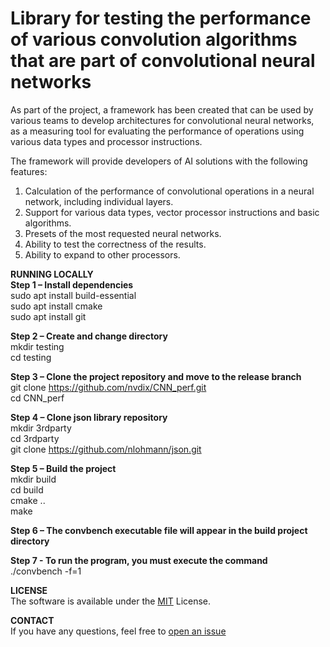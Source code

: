 # Library for testing the performance of various convolution algorithms that are part of convolutional neural networks

As part of the project, a framework has been created that can be used by various teams to develop architectures for convolutional neural networks, as a measuring tool for evaluating the performance of operations using various data types and processor instructions.

The framework will provide developers of AI solutions with the following features:
1. Calculation of the performance of convolutional operations in a neural network, including individual layers.
2. Support for various data types, vector processor instructions and basic algorithms.
3. Presets of the most requested neural networks.
4. Ability to test the correctness of the results.
5. Ability to expand to other processors.

**RUNNING LOCALLY**\
**Step 1 – Install dependencies**\
sudo apt install build-essential\
sudo apt install cmake\
sudo apt install git

**Step 2 – Create and change directory**\
mkdir testing\
cd testing

**Step 3 – Clone the project repository and move to the release branch**\
git clone https://github.com/nvdix/CNN_perf.git \
cd CNN_perf

**Step 4 – Clone json library repository**\
mkdir 3rdparty\
cd 3rdparty\
git clone https://github.com/nlohmann/json.git

**Step 5 – Build the project**\
mkdir build\
cd build\
cmake ..\
make

**Step 6 – The convbench executable file will appear in the build project directory**

**Step 7 - To run the program, you must execute the command**\
./convbench -f=1

**LICENSE**\
The software is available under the [MIT](https://github.com/nvdix/CNN_perf/blob/release/LICENSE.pdf) License.

**CONTACT**\
If you have any questions, feel free to [open an issue](https://github.com/nvdix/CNN_perf/tree/release)
